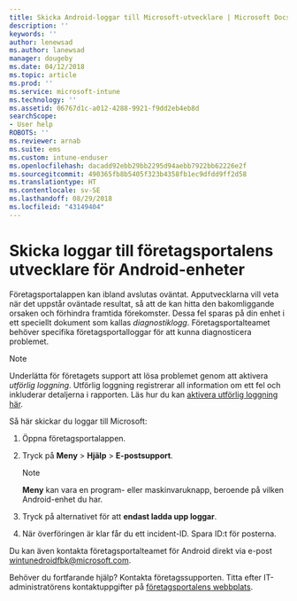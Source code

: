 ```yaml
---
title: Skicka Android-loggar till Microsoft-utvecklare | Microsoft Docs
description: ''
keywords: ''
author: lenewsad
ms.author: lanewsad
manager: dougeby
ms.date: 04/12/2018
ms.topic: article
ms.prod: ''
ms.service: microsoft-intune
ms.technology: ''
ms.assetid: 06767d1c-a012-4288-9921-f9dd2eb4eb8d
searchScope:
- User help
ROBOTS: ''
ms.reviewer: arnab
ms.suite: ems
ms.custom: intune-enduser
ms.openlocfilehash: dacadd92ebb29bb2295d94aebb7922bb62226e2f
ms.sourcegitcommit: 490365fb8b5405f323b4358fb1ec9dfdd9ff2d58
ms.translationtype: HT
ms.contentlocale: sv-SE
ms.lasthandoff: 08/29/2018
ms.locfileid: "43149404"
---
```

# <a name="send-logs-to-the-company-portal-developers-for-android-devices"></a>Skicka loggar till företagsportalens utvecklare för Android-enheter

Företagsportalappen kan ibland avslutas oväntat. Apputvecklarna vill veta när det uppstår oväntade resultat, så att de kan hitta den bakomliggande orsaken och förhindra framtida förekomster. Dessa fel sparas på din enhet i ett speciellt dokument som kallas _diagnostiklogg_. Företagsportalteamet behöver specifika företagsportalloggar för att kunna diagnosticera problemet.

> [!Note]
> Underlätta för företagets support att lösa problemet genom att aktivera _utförlig loggning_. Utförlig loggning registrerar all information om ett fel och inkluderar detaljerna i rapporten. Läs hur du kan [aktivera utförlig loggning här](use-verbose-logging-to-help-your-it-administrator-fix-device-issues-android.md). 

Så här skickar du loggar till Microsoft:

1.  Öppna företagsportalappen.

2.  Tryck på **Meny** > **Hjälp** > **E-postsupport**.

    > [!NOTE]
    > **Meny** kan vara en program- eller maskinvaruknapp, beroende på vilken Android-enhet du har.

3.  Tryck på alternativet för att **endast ladda upp loggar**.

4.  När överföringen är klar får du ett incident-ID. Spara ID:t för posterna.

Du kan även kontakta företagsportalteamet för Android direkt via e-post <a href="mailto:wintunedroidfbk@microsoft.com?subject=Send logs to Microsoft&body=Describe the issue you are having.">wintunedroidfbk@microsoft.com</a>. 

Behöver du fortfarande hjälp? Kontakta företagssupporten. Titta efter IT-administratörens kontaktuppgifter på [företagsportalens webbplats](https://go.microsoft.com/fwlink/?linkid=2010980).

